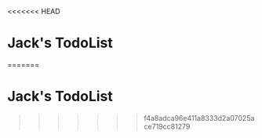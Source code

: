 <<<<<<< HEAD
# Jack's TodoList
=======
# Jack's TodoList
>>>>>>> f4a8adca96e411a8333d2a07025ace719cc81279
